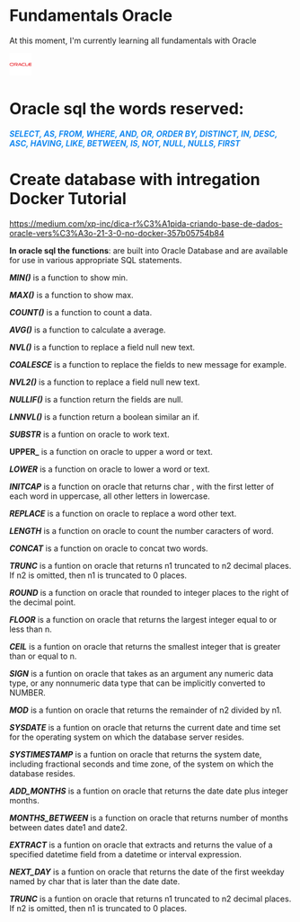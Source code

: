 # Fundamentals Oracle
At this moment, I'm currently learning all fundamentals with Oracle

  <img src="https://raw.githubusercontent.com/devicons/devicon/master/icons/oracle/oracle-original.svg" alt="oracle" width="40" height="40"/>

# Oracle sql the words reserved:
**_<span style="color: #1589F0">
    SELECT, AS, FROM, WHERE, AND, OR, ORDER BY, DISTINCT, IN, DESC, ASC, HAVING, LIKE, BETWEEN, IS, NOT, NULL, NULLS, FIRST
</span>_**

# Create database with intregation Docker Tutorial
https://medium.com/xp-inc/dica-r%C3%A1pida-criando-base-de-dados-oracle-vers%C3%A3o-21-3-0-no-docker-357b05754b84
  

**In oracle sql the functions**: are built into Oracle Database and are available for use in various appropriate SQL statements.

**_MIN()_**     is a function to show min.

**_MAX()_**     is a function to show max.

**_COUNT()_**   is a function to count a data.

**_AVG()_**     is a function to calculate a average.

**_NVL()_**     is a function to replace a field null new text.

**_COALESCE_**  is a function to replace the fields to new message for example.

**_NVL2()_**    is a function to replace a field null new text.

**_NULLIF()_**  is a function return the fields are null.

**_LNNVL()_**   is a function return a boolean similar an if.

**_SUBSTR_**    is a funtion on oracle to work text.

**UPPER_**      is a function on oracle to upper a word or text.

**_LOWER_**     is a function on oracle to lower a word or text.

**_INITCAP_**   is a function on oracle that returns char , with the first letter of each word in uppercase, all other letters in lowercase.

**_REPLACE_**   is a function on oracle to replace a word other text.

**_LENGTH_**    is a function on oracle to count the number caracters of word.

**_CONCAT_**    is a function on oracle to concat two words.

**_TRUNC_**     is a funtion on oracle that returns n1 truncated to n2 decimal places. If n2 is omitted, then n1 is truncated to 0 places.

**_ROUND_**     is a function on oracle that rounded to integer places to the right of the decimal point.

**_FLOOR_**     is a function on oracle that returns the largest integer equal to or less than n.

**_CEIL_**      is a funtion on oracle that returns the smallest integer that is greater than or equal to n.

**_SIGN_**      is a funtion on oracle that takes as an argument any numeric data type, or any nonnumeric data type that can be implicitly converted to NUMBER.

**_MOD_**       is a funtion on oracle that returns the remainder of n2 divided by n1.

**_SYSDATE_**   is a funtion on oracle that returns the current date and time set for the operating system on which the database server resides.

**_SYSTIMESTAMP_**   is a funtion on oracle that  returns the system date, including fractional seconds and time zone, of the system on which the database resides.

**_ADD_MONTHS_**     is a funtion on oracle that  returns the date date plus integer months.

**_MONTHS_BETWEEN_** is a function on oracle that returns number of months between dates date1 and date2.

**_EXTRACT_**        is a funtion on oracle that extracts and returns the value of a specified datetime field from a datetime or interval expression.

**_NEXT_DAY_**       is a funtion on oracle that returns the date of the first weekday named by char that is later than the date date.

**_TRUNC_**          is a funtion on oracle that returns n1 truncated to n2 decimal places. If n2 is omitted, then n1 is truncated to 0 places.